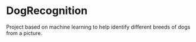 # DogRecognition
Project based on machine learning to help identify different breeds of dogs from a picture.
